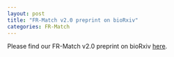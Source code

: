 ```yaml
---
layout: post
title: "FR-Match v2.0 preprint on bioRxiv"
categories: FR-Match
---
```


Please find our FR-Match v2.0 preprint on bioRxiv [here](https://www.biorxiv.org/content/10.1101/2021.10.17.464718v2).
